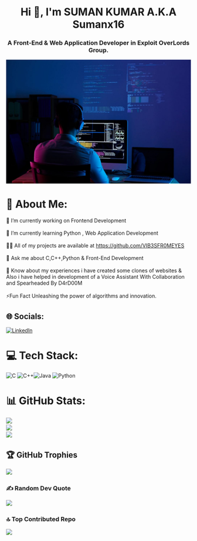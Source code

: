 <h1 align="center">Hi 👋, I'm SUMAN KUMAR A.K.A Sumanx16 </h1>
<h3 align="center">A Front-End & Web Application Developer in Exploit OverLords Group. </h3>
<img src="https://github.com/Sumanx16/Resources_Vib3s/blob/main/SUman.jpeg" alt="SUmanx16" width="600" style="vertical-align: bottom;">

# 💫 About Me:
🔭 I’m currently working on Frontend Development<br><br>🌱 I’m currently learning Python , Web Application Development <br><br>👨‍💻 All of my projects are available at https://github.com/VIB3SFR0MEYES<br><br>💬 Ask me about C,C++,Python & Front-End Development<br><br>📄 Know about my experiences i have created some clones of websites & Also i have helped in development of a Voice Assistant With Collaboration and Spearheaded By D4rD00M <br><br>⚡Fun Fact Unleashing the power of algorithms and innovation.




## 🌐 Socials:
[![LinkedIn](https://img.shields.io/badge/LinkedIn-%230077B5.svg?logo=linkedin&logoColor=white)](https://www.linkedin.com/in/suman-kumar-34b031252/)

# 💻 Tech Stack:
![C](https://img.shields.io/badge/c-%2300599C.svg?style=for-the-badge&logo=c&logoColor=white) ![C++](https://img.shields.io/badge/c++-%2300599C.svg?style=for-the-badge&logo=c%2B%2B&logoColor=white)![Java](https://img.shields.io/badge/java-%23ED8B00.svg?style=for-the-badge&logo=java&logoColor=white) ![Python](https://img.shields.io/badge/python-3670A0?style=for-the-badge&logo=python&logoColor=ffdd54) 
# 📊 GitHub Stats:
![](https://github-readme-stats.vercel.app/api?username=VIB3SFR0MEYES&theme=dracula&hide_border=false&include_all_commits=true&count_private=true)<br/>
![](https://github-readme-streak-stats.herokuapp.com/?user=VIB3SFR0MEYES&theme=dracula&hide_border=false)<br/>
![](https://github-readme-stats.vercel.app/api/top-langs/?username=VIB3SFR0MEYES&theme=dracula&hide_border=false&include_all_commits=true&count_private=true&layout=compact)

## 🏆 GitHub Trophies
![](https://github-profile-trophy.vercel.app/?username=VIB3SFR0MEYES&theme=gruvbox&no-frame=false&no-bg=false&margin-w=4)

### ✍️ Random Dev Quote
![](https://quotes-github-readme.vercel.app/api?type=horizontal&theme=gruvbox)

### 🔝 Top Contributed Repo
![](https://github-contributor-stats.vercel.app/api?username=VIB3SFR0MEYES&limit=5&theme=dracula&combine_all_yearly_contributions=true)
